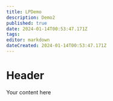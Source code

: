 ```yaml
---
title: LPDemo
description: Demo2
published: true
date: 2024-01-14T00:53:47.171Z
tags: 
editor: markdown
dateCreated: 2024-01-14T00:53:47.171Z
---
```


# Header
Your content here